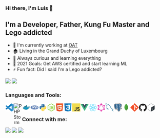 ### Hi there, I'm Luis 👋
## I'm a Developer, Father, Kung Fu Master and Lego addicted

- 🏢 I'm currently working at [OAT](https://github.com/oat-sa)
- 🏠 Living in the Grand Duchy of Luxembourg
- 🌱 Always curious and learning everything
- 🥅 2021 Goals: Get AWS certified and start learning ML
- ⚡ Fun fact: Did I said I'm a Lego addicted?

<div>
  <img height="180em" src="https://github-readme-stats.vercel.app/api?username=luisfn&show_icons=true&theme=dracula&include_all_commits=true&count_private=true"/>
  <img height="180em" src="https://github-readme-stats.vercel.app/api/top-langs/?username=luisfn&layout=compact&langs_count=7&theme=dracula"/>
</div>

### Languages and Tools:

<div>
  <img align="left" alt="Visual Studio Code" width="26px" src="https://github.com/devicons/devicon/blob/master/icons/vscode/vscode-original.svg" />
  <img align="left" alt="PHPStorm" width="26px" src="https://resources.jetbrains.com/storage/products/phpstorm/img/meta/phpstorm_logo_300x300.png" />
  <img align="left" alt="Docker" width="26px" src="https://github.com/devicons/devicon/blob/master/icons/docker/docker-original.svg" />
  <img align="left" alt="PHP" width="26px" src="https://raw.githubusercontent.com/devicons/devicon/master/icons/php/php-plain.svg" />
  <img align="left" alt="Python" width="26px" src="https://github.com/devicons/devicon/blob/master/icons/python/python-original.svg" />
  <img align="left" alt="Node.js" width="26px" src="https://github.com/devicons/devicon/blob/master/icons/nodejs/nodejs-original.svg" />
  <img align="left" alt="HTML5" width="26px" src="https://github.com/devicons/devicon/blob/master/icons/html5/html5-original.svg" />
  <img align="left" alt="CSS3" width="26px" src="https://github.com/devicons/devicon/blob/master/icons/css3/css3-original.svg" />
  <img align="left" alt="JavaScript" width="26px" src="https://github.com/devicons/devicon/blob/master/icons/javascript/javascript-original.svg" />
  <img align="left" alt="Vue" width="26px" src="https://github.com/devicons/devicon/blob/master/icons/vuejs/vuejs-original.svg" />
  <img align="left" alt="React" width="26px" src="https://github.com/devicons/devicon/blob/master/icons/react/react-original.svg" />
  <img align="left" alt="GraphQL" width="26px" src="https://github.com/devicons/devicon/blob/master/icons/graphql/graphql-plain.svg" />
  <img align="left" alt="MySQL" width="26px" src="https://github.com/devicons/devicon/blob/master/icons/mysql/mysql-original.svg" />  
  <img align="left" alt="PostGres" width="26px" src="https://raw.githubusercontent.com/devicons/devicon/master/icons/postgresql/postgresql-original.svg" />
  <img align="left" alt="MongoDB" width="26px" src="https://github.com/devicons/devicon/blob/master/icons/mongodb/mongodb-original.svg" />
  <img align="left" alt="Git" width="26px" src="https://github.com/devicons/devicon/blob/master/icons/git/git-original.svg" />
  <img align="left" alt="GitHub" width="26px" src="https://github.com/devicons/devicon/blob/master/icons/github/github-original.svg" />
  <img align="left" alt="Terminal" width="26px" src="https://github.com/devicons/devicon/blob/master/icons/bash/bash-original.svg" />
</div>
<br/>

### Connect with me:

<div>
  <a href="mailto:luisfn@gmail.com"><img src="https://img.shields.io/badge/-Gmail-%23333?style=for-the-badge&logo=gmail&logoColor=red" target="_blank"></a>
  <a href="https://www.linkedin.com/in/luisfn" target="_blank"><img src="https://img.shields.io/badge/-LinkedIn-%230077B5?style=for-the-badge&logo=linkedin&logoColor=white" target="_blank"></a>
  <a href="https://www.witter.com/lfnkf" target="_blank"><img src="https://img.shields.io/badge/-Twitter-%230077B5?style=for-the-badge&logo=twitter&logoColor=white" target="_blank"></a> 
</div>
